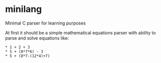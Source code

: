 minilang
========

Minimal C parser for learning purposes

At first it should be a simple mathematical equations parser with ability to parse and solve equations like:
```
* 1 + 2 + 3
* 5 + (8*7*6) - 3
* 5 + (8*7-(12*4)+7)
```
